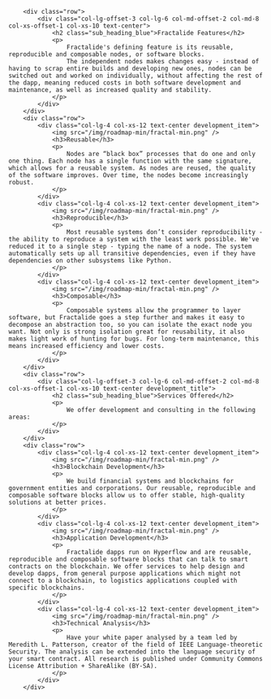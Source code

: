         <div class="row">
            <div class="col-lg-offset-3 col-lg-6 col-md-offset-2 col-md-8 col-xs-offset-1 col-xs-10 text-center">
                <h2 class="sub_heading_blue">Fractalide Features</h2>
                <p>
                    Fractalide's defining feature is its reusable, reproducible and composable nodes, or software blocks.
                    The independent nodes makes changes easy - instead of having to scrap entire builds and developing new ones, nodes can be switched out and worked on individually, without affecting the rest of the dapp, meaning reduced costs in both software development and maintenance, as well as increased quality and stability.
                </p>
            </div>
        </div>
        <div class="row">
            <div class="col-lg-4 col-xs-12 text-center development_item">
                <img src="/img/roadmap-min/fractal-min.png" />
                <h3>Reusable</h3>
                <p>
                    Nodes are “black box” processes that do one and only one thing. Each node has a single function with the same signature, which allows for a reusable system. As nodes are reused, the quality of the software improves. Over time, the nodes become increasingly robust.
                </p>
            </div>
            <div class="col-lg-4 col-xs-12 text-center development_item">
                <img src="/img/roadmap-min/fractal-min.png" />
                <h3>Reproducible</h3>
                <p>
                    Most reusable systems don’t consider reproducibility - the ability to reproduce a system with the least work possible. We've reduced it to a single step - typing the name of a node. The system automatically sets up all transitive dependencies, even if they have dependencies on other subsystems like Python. 
                </p>
            </div>
            <div class="col-lg-4 col-xs-12 text-center development_item">
                <img src="/img/roadmap-min/fractal-min.png" />
                <h3>Composable</h3>
                <p>
                    Composable systems allow the programmer to layer software, but Fractalide goes a step further and makes it easy to decompose an abstraction too, so you can isolate the exact node you want. Not only is strong isolation great for reusability, it also makes light work of hunting for bugs. For long-term maintenance, this means increased efficiency and lower costs.
                </p>
            </div>
        </div>
        <div class="row">
            <div class="col-lg-offset-3 col-lg-6 col-md-offset-2 col-md-8 col-xs-offset-1 col-xs-10 text-center development_title">
                <h2 class="sub_heading_blue">Services Offered</h2>
                <p>
                    We offer development and consulting in the following areas:
                </p>
            </div>
        </div>
        <div class="row">
            <div class="col-lg-4 col-xs-12 text-center development_item">
                <img src="/img/roadmap-min/fractal-min.png" />
                <h3>Blockchain Development</h3>
                <p>
                    We build financial systems and blockchains for government entities and corporations. Our reusable, reproducible and composable software blocks allow us to offer stable, high-quality solutions at better prices.
                </p>
            </div>
            <div class="col-lg-4 col-xs-12 text-center development_item">
                <img src="/img/roadmap-min/fractal-min.png" />
                <h3>Application Development</h3>
                <p>
                    Fractalide dapps run on Hyperflow and are reusable, reproducible and composable software blocks that can talk to smart contracts on the blockchain. We offer services to help design and develop dapps, from general purpose applications which might not connect to a blockchain, to logistics applications coupled with specific blockchains.
                </p>
            </div>
            <div class="col-lg-4 col-xs-12 text-center development_item">
                <img src="/img/roadmap-min/fractal-min.png" />
                <h3>Technical Analysis</h3>
                <p>
                    Have your white paper analysed by a team led by Meredith L. Patterson, creator of the field of IEEE Language-theoretic Security. The analysis can be extended into the language security of your smart contract. All research is published under Community Commons License Attribution + ShareAlike (BY-SA).
                </p>
            </div>
        </div>
